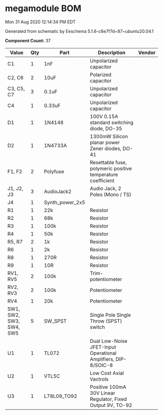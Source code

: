 # megamodule BOM

Mon 31 Aug 2020 12:14:34 PM EDT

Generated from schematic by Eeschema 5.1.6-c6e7f7d~87~ubuntu20.04.1

**Component Count:** 37

| Value | Qty | Part | Description | Vendor |
| ----- | --- | ---- | ----------- | ------ |
| C1 | 1 | 1nF | Unpolarized capacitor |  |
| C2, C6 | 2 | 10uF | Polarized capacitor |  |
| C3, C5, C7 | 3 | 0.1uF | Unpolarized capacitor |  |
| C4 | 1 | 0.33uF | Unpolarized capacitor |  |
| D1 | 1 | 1N4148 | 100V 0.15A standard switching diode, DO-35 |  |
| D2 | 1 | 1N4733A | 1300mW Silicon planar power Zener diodes, DO-41 |  |
| F1, F2 | 2 | Polyfuse | Resettable fuse, polymeric positive temperature coefficient |  |
| J1, J2, J3 | 3 | AudioJack2 | Audio Jack, 2 Poles (Mono / TS) |  |
| J4 | 1 | Synth_power_2x5 |  |  |
| R1 | 1 | 22k | Resistor |  |
| R2 | 1 | 68k | Resistor |  |
| R3 | 1 | 100k | Resistor |  |
| R4 | 1 | 50k | Resistor |  |
| R5, R7 | 2 | 1k | Resistor |  |
| R6 | 1 | 2k | Resistor |  |
| R8 | 1 | 270R | Resistor |  |
| R9 | 1 | 10R | Resistor |  |
| RV1, RV5 | 2 | 100k | Trim-potentiometer |  |
| RV2, RV3 | 2 | 100k | Potentiometer |  |
| RV4 | 1 | 20k | Potentiometer |  |
| SW1, SW2, SW3, SW4, SW5 | 5 | SW_SPST | Single Pole Single Throw (SPST) switch |  |
| U1 | 1 | TL072 | Dual Low-Noise JFET-Input Operational Amplifiers, DIP-8/SOIC-8 |  |
| U2 | 1 | VTL5C | Low Cost Axial Vactrols |  |
| U3 | 1 | L78L09_TO92 | Positive 100mA 30V Linear Regulator, Fixed Output 9V, TO-92 |  |
    
